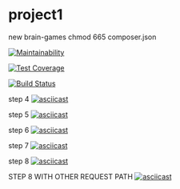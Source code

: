 # project1
new brain-games
chmod 665 composer.json

[![Maintainability](https://api.codeclimate.com/v1/badges/a99a88d28ad37a79dbf6/maintainability)](https://codeclimate.com/github/rhanmar/php-project-lvl1/maintainability)

[![Test Coverage](https://api.codeclimate.com/v1/badges/a99a88d28ad37a79dbf6/test_coverage)](https://codeclimate.com/github/rhanmar/php-project-lvl1/test_coverage)

[![Build Status](https://travis-ci.org/rhanmar/php-project-lvl1.svg?branch=master)](https://travis-ci.org/rhanmar/php-project-lvl1)

step 4
[![asciicast](https://asciinema.org/a/W3zmxobTvgv9D6zE4nXC6t4gy.svg)](https://asciinema.org/a/W3zmxobTvgv9D6zE4nXC6t4gy)

step 5
[![asciicast](https://asciinema.org/a/1CP6GmhGONUoyItZHlOsMHwrL.svg)](https://asciinema.org/a/1CP6GmhGONUoyItZHlOsMHwrL)

step 6
[![asciicast](https://asciinema.org/a/mUVMgb9bokv9NeewUadKpJqXC.svg)](https://asciinema.org/a/mUVMgb9bokv9NeewUadKpJqXC)

step 7
[![asciicast](https://asciinema.org/a/8R8YjaZ7iXRWTSzGiMGjR20hO.svg)](https://asciinema.org/a/8R8YjaZ7iXRWTSzGiMGjR20hO)

step 8
[![asciicast](https://asciinema.org/a/DjvmDVAeUk0mCFiTvitu1RF9u.svg)](https://asciinema.org/a/DjvmDVAeUk0mCFiTvitu1RF9u)

STEP 8 WITH OTHER REQUEST PATH
[![asciicast](https://asciinema.org/a/5z382Hdlo9Hioow3s1K11zCx0.svg)](https://asciinema.org/a/5z382Hdlo9Hioow3s1K11zCx0)
